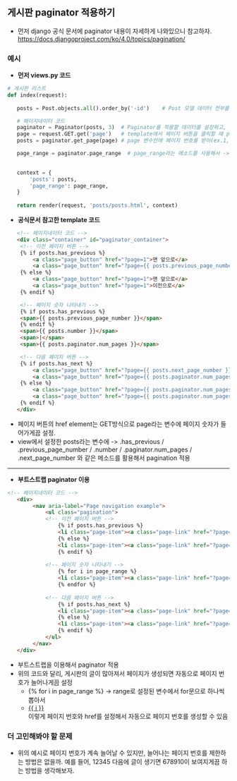 ## 게시판 paginator 적용하기
- 먼저 django 공식 문서에 paginator 내용이 자세하게 나와있으니 참고하자. https://docs.djangoproject.com/ko/4.0/topics/pagination/


### 예시
- **먼저 views.py 코드**
```python
# 게시판 리스트
def index(request):
 
   posts = Post.objects.all().order_by('-id')    # Post 모델 데이터 전부를 조회해서 posts 변수에 저장

   # 페이지네이터 코드
   paginator = Paginator(posts, 3)  # Paginator를 적용할 데이터를 설정하고, 한 페이지에 몇 개의 데이터를 보여줄지 설정
   page = request.GET.get('page')   # template에서 페이지 버튼을 클릭할 때 page라는 이름의 GET 변수로 들어오기 때문에 이렇게 설정
   posts = paginator.get_page(page) # page 변수안에 페이지 번호를 받아(ex.1, 2, 3...) 전체 데이터 중 해당 페이지 보여주기

   page_range = paginator.page_range  # page_range라는 메소드를 사용해서 -> 1부터 시작하는 페이지 리스트를 반환하기 ex) range(1, 4)

   
   context = {
       'posts': posts,
       'page_range': page_range,
   }
  
   return render(request, 'posts/posts.html', context)
```

- **공식문서 참고한 template 코드**
```html
   <!-- 페이지네이터 코드 -->
   <div class="container" id="paginator_container">
    <!-- 이전 페이지 버튼 -->
    {% if posts.has_previous %}
        <a class="page_button" href="?page=1">맨 앞으로</a>
        <a class="page_button" href="?page={{ posts.previous_page_number }}">이전으로</a>
    {% else %}
        <a class="page_button" href="?page=1">맨 앞으로</a>
        <a class="page_button" href="?page=1">이전으로</a>   
    {% endif %} 

    <!-- 페이지 숫자 나타내기 -->
    {% if posts.has_previous %}
    <span>{{ posts.previous_page_number }}</span>
    {% endif %}
    <span>{{ posts.number }}</span>
    <span>|</span>
    <span>{{ posts.paginator.num_pages }}</span>

    <!-- 다음 페이지 버튼 -->
    {% if posts.has_next %}
        <a class="page_button" href="?page={{ posts.next_page_number }}">다음으로</a>
        <a class="page_button" href="?page={{ posts.paginator.num_pages }}">맨 뒤로</a>
    {% else %}
        <a class="page_button" href="?page={{ posts.paginator.num_pages }}">다음으로</a>
        <a class="page_button" href="?page={{ posts.paginator.num_pages }}">맨 뒤로</a>    
    {% endif %}    
   </div>
```

- 페이지 버튼의 href element는 GET방식으로 page라는 변수에 페이지 숫자가 들어가게끔 설정.
- view에서 설정한 posts라는 변수에 -> .has_previous / .previous_page_number / .number / .paginator.num_pages / .next_page_number 와 같은 메소드를 활용해서 pagination 적용

* * *

- **부트스트랩 paginator 이용**
```html
<!-- 페이지네이터 코드 -->
   <div>
        <nav aria-label="Page navigation example">
            <ul class="pagination">
            <!-- 이전 페이지 버튼 -->    
                {% if posts.has_previous %}    
                <li class="page-item"><a class="page-link" href="?page={{ posts.previous_page_number }}">Previous</a></li>
                {% else %}
                <li class="page-item"><a class="page-link" href="?page=1">Previous</a></li>
                {% endif %}
            
            <!-- 페이지 숫자 나타내기 -->    
                {% for i in page_range %}
                <li class="page-item"><a class="page-link" href="?page={{ i }}">{{ i }}</a></li>
                {% endfor %}
            
            <!-- 다음 페이지 버튼 -->    
                {% if posts.has_next %}
                <li class="page-item"><a class="page-link" href="?page={{ posts.next_page_number }}">Next</a></li>
                {% else %}
                <li class="page-item"><a class="page-link" href="?page={{ posts.paginator.num_pages }}">Next</a></li>
                {% endif %}
            </ul>
        </nav>
   </div>
```

- 부트스트랩을 이용해서 paginator 적용
- 위의 코드와 달리, 게시판의 글이 많아져서 페이지가 생성되면 자동으로 페이지 번호가 늘어나게끔 설정
  - {% for i in page_range %} -> range로 설정된 변수에서 for문으로 하나씩 뽑아서 <li class="page-item"><a class="page-link" href="?page={{ i }}">{{ i }}</a></li> 이렇게 페이지 번호와 href를 설정해서 자동으로 페이지 번호를 생성할 수 있음


### 더 고민해봐야 할 문제
- 위의 예시로 페이지 번호가 계속 늘어날 수 있지만, 늘어나는 페이지 번호를 제한하는 방법은 없을까. 예를 들어, 12345 다음에 글이 생기면 678910이 보여지게끔 하는 방법을 생각해보자.
